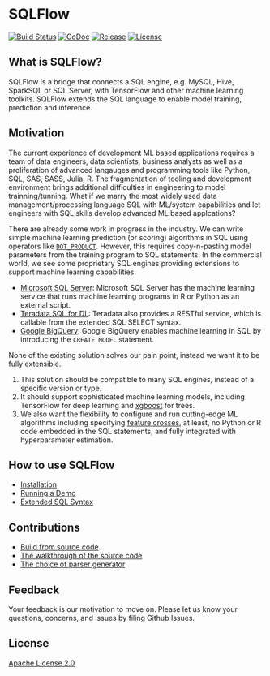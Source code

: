 # SQLFlow

[![Build Status](https://travis-ci.org/sql-machine-learning/sqlflow.svg?branch=develop)](https://travis-ci.org/sql-machine-learning/sqlflow) [![GoDoc](https://godoc.org/github.com/sql-machine-learning/sqlflow?status.svg)](https://godoc.org/github.com/sql-machine-learning/sqlflow) [![Release](https://img.shields.io/github/release/sql-machine-learning/sqlflow.svg)](https://github.com/sql-machine-learning/sqlflow/releases) [![License](https://img.shields.io/badge/license-Apache%202-blue.svg)](LICENSE)

## What is SQLFlow?

SQLFlow is a bridge that connects a SQL engine, e.g. MySQL, Hive, SparkSQL or SQL Server, with TensorFlow and other machine learning toolkits.  SQLFlow extends the SQL language to enable model training, prediction and inference.

## Motivation
The current experience of development ML based applications requires a team of data engineers, data scientists, business analysts as well as a proliferation of advanced langauges and programming tools like Python, SQL, SAS, SASS, Julia, R. The fragmentation of tooling and development environment brings additional difficulties in engineering to model trainning/tunning. What if we marry the most widely used data management/processing language SQL with ML/system capabilities and let engineers with SQL skills develop advanced ML based applcations? 

There are already some work in progress in the industry. We can write simple machine learning prediction (or scoring) algorithms in SQL using operators like [`DOT_PRODUCT`](https://thenewstack.io/sql-fans-can-now-develop-ml-applications/). However, this requires copy-n-pasting model parameters from the training program to SQL statements. In the commercial world, we see some proprietary SQL engines providing extensions to support machine learning capabilities.

 - [Microsoft SQL Server](https://docs.microsoft.com/en-us/sql/advanced-analytics/tutorials/rtsql-create-a-predictive-model-r?view=sql-server-2017): Microsoft SQL Server has the machine learning service that runs machine learning programs in R or Python as an external script.
 - [Teradata SQL for DL](https://www.linkedin.com/pulse/sql-deep-learning-sql-dl-omri-shiv): Teradata also provides a RESTful service, which is callable from the extended SQL SELECT syntax.
 - [Google BigQuery](https://cloud.google.com/bigquery/docs/bigqueryml-intro): Google BigQuery enables machine learning in SQL by introducing the `CREATE MODEL` statement.

None of the existing solution solves our pain point, instead we want it to be fully extensible. 
1. This solution should be compatible to many SQL engines, instead of a specific version or type.
1. It should support sophisticated machine learning models, including TensorFlow for deep learning and [xgboost](https://github.com/dmlc/xgboost) for trees.
1. We also want the flexibility to configure and run cutting-edge ML algorithms including specifying [feature crosses](https://www.tensorflow.org/api_docs/python/tf/feature_column/crossed_column), at least, no Python or R code embedded in the SQL statements, and fully integrated with hyperparameter estimation.

## How to use SQLFlow

- [Installation](doc/installation.md)
- [Running a Demo](doc/demo.md)
- [Extended SQL Syntax](doc/syntax.md)

## Contributions

- [Build from source code](doc/build.md).
- [The walkthrough of the source code](doc/walkthrough.md)
- [The choice of parser generator](doc/sql_parser.md)

## Feedback

Your feedback is our motivation to move on. Please let us know your questions, concerns, and issues by filing Github Issues.

## License

[Apache License 2.0](https://github.com/sql-machine-learning/sqlflow/LICENSE)
